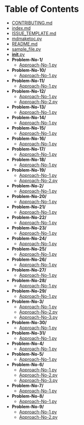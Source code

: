 <!-- filetree -->

# Table of Contents

- [CONTRIBUTING.md](.\CONTRIBUTING.md)
- [index.md](.\index.md)
- [ISSUE_TEMPLATE.md](.\ISSUE_TEMPLATE.md)
- [mdmaketoc.py](.\mdmaketoc.py)
- [README.md](.\README.md)
- [sample_file.py](.\sample_file.py)
- [__init__.py](.\__init__.py)
- **Problem-No-1/**
  - [Approach-No-1.py](.\Problem-No-1\Approach-No-1.py)
- **Problem-No-10/**
  - [Approach-No-1.py](.\Problem-No-10\Approach-No-1.py)
- **Problem-No-11/**
  - [Approach-No-1.py](.\Problem-No-11\Approach-No-1.py)
- **Problem-No-12/**
  - [Approach-No-1.py](.\Problem-No-12\Approach-No-1.py)
  - [Approach-No-2.py](.\Problem-No-12\Approach-No-2.py)
- **Problem-No-13/**
  - [Approach-No-1.py](.\Problem-No-13\Approach-No-1.py)
- **Problem-No-14/**
  - [Approach-No-1.py](.\Problem-No-14\Approach-No-1.py)
- **Problem-No-15/**
  - [Approach-No-1.py](.\Problem-No-15\Approach-No-1.py)
- **Problem-No-16/**
  - [Approach-No-1.py](.\Problem-No-16\Approach-No-1.py)
- **Problem-No-17/**
  - [Approach-No-1.py](.\Problem-No-17\Approach-No-1.py)
- **Problem-No-18/**
  - [Approach-No-1.py](.\Problem-No-18\Approach-No-1.py)
- **Problem-No-19/**
  - [Approach-No-1.py](.\Problem-No-19\Approach-No-1.py)
  - [Approach-No-2.py](.\Problem-No-19\Approach-No-2.py)
- **Problem-No-2/**
  - [Approach-No-1.py](.\Problem-No-2\Approach-No-1.py)
- **Problem-No-20/**
  - [Approach-No-1.py](.\Problem-No-20\Approach-No-1.py)
- **Problem-No-21/**
  - [Approach-No-1.py](.\Problem-No-21\Approach-No-1.py)
- **Problem-No-22/**
  - [Approach-No-1.py](.\Problem-No-22\Approach-No-1.py)
- **Problem-No-23/**
  - [Approach-No-1.py](.\Problem-No-23\Approach-No-1.py)
- **Problem-No-24/**
  - [Approach-No-1.py](.\Problem-No-24\Approach-No-1.py)
- **Problem-No-25/**
  - [Approach-No-1.py](.\Problem-No-25\Approach-No-1.py)
- **Problem-No-26/**
  - [Approach-No-1.py](.\Problem-No-26\Approach-No-1.py)
- **Problem-No-27/**
  - [Approach-No-1.py](.\Problem-No-27\Approach-No-1.py)
- **Problem-No-28/**
  - [Approach-No-1.py](.\Problem-No-28\Approach-No-1.py)
- **Problem-No-29/**
  - [Approach-No-1.py](.\Problem-No-29\Approach-No-1.py)
- **Problem-No-3/**
  - [Approach-No-1.py](.\Problem-No-3\Approach-No-1.py)
  - [Approach-No-2.py](.\Problem-No-3\Approach-No-2.py)
  - [Approach-No-3.py](.\Problem-No-3\Approach-No-3.py)
- **Problem-No-30/**
  - [Approach-No-1.py](.\Problem-No-30\Approach-No-1.py)
- **Problem-No-31/**
  - [Approach-No-1.py](.\Problem-No-31\Approach-No-1.py)
- **Problem-No-4/**
  - [Approach-No-1.py](.\Problem-No-4\Approach-No-1.py)
- **Problem-No-5/**
  - [Approach-No-1.py](.\Problem-No-5\Approach-No-1.py)
- **Problem-No-6/**
  - [Approach-No-1.py](.\Problem-No-6\Approach-No-1.py)
  - [Approach-No-2.py](.\Problem-No-6\Approach-No-2.py)
  - [Approach-No-3.py](.\Problem-No-6\Approach-No-3.py)
- **Problem-No-7/**
  - [Approach-No-1.py](.\Problem-No-7\Approach-No-1.py)
- **Problem-No-8/**
  - [Approach-No-1.py](.\Problem-No-8\Approach-No-1.py)
- **Problem-No-9/**
  - [Approach-No-1.py](.\Problem-No-9\Approach-No-1.py)
  - [Approach-No-2.py](.\Problem-No-9\Approach-No-2.py)

<!-- filetreestop -->
